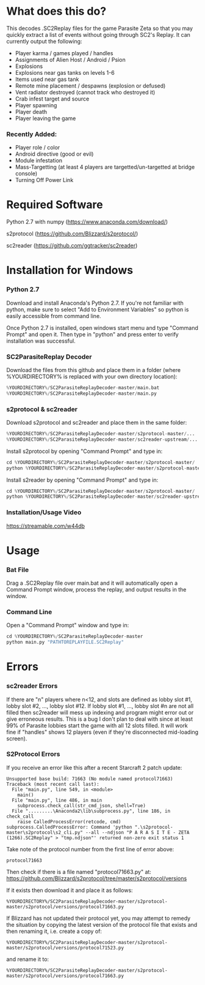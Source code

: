 # What does this do?
This decodes .SC2Replay files for the game Parasite Zeta so that you may quickly extract a list of events without going through SC2's Replay. It can currently output the following:
* Player karma / games played / handles
* Assignments of Alien Host / Android / Psion
* Explosions
* Explosions near gas tanks on levels 1-6
* Items used near gas tank
* Remote mine placement / despawns (explosion or defused)
* Vent radiator destroyed (cannot track who destroyed it)
* Crab infest target and source
* Player spawning
* Player death
* Player leaving the game

### Recently Added:
* Player role / color
* Android directive (good or evil)
* Module infestation
* Mass-Targetting (at least 4 players are targetted/un-targetted at bridge console)
* Turning Off Power Link




# Required Software
Python 2.7 with numpy (https://www.anaconda.com/download/)

s2protocol (https://github.com/Blizzard/s2protocol/)

sc2reader (https://github.com/ggtracker/sc2reader)


# Installation for Windows
### Python 2.7
Download and install Anaconda's Python 2.7. If you're not familiar with python, make sure to select "Add to Environment Variables" so python is easily accessible from command line.

Once Python 2.7 is installed, open windows start menu and type "Command Prompt" and open it. Then type in "python" and press enter to verify installation was successful.

### SC2ParasiteReplay Decoder
Download the files from this github and place them in a folder (where %YOURDIRECTORY% is replaced with your own directory location):
```python
%YOURDIRECTORY%/SC2ParasiteReplayDecoder-master/main.bat
%YOURDIRECTORY%/SC2ParasiteReplayDecoder-master/main.py
```
### s2protocol & sc2reader
Download s2protocol and sc2reader and place them in the same folder:
```python
%YOURDIRECTORY%/SC2ParasiteReplayDecoder-master/s2protocol-master/...
%YOURDIRECTORY%/SC2ParasiteReplayDecoder-master/sc2reader-upstream/...
```

Install s2protocol by opening "Command Prompt" and type in:
```python
cd %YOURDIRECTORY%/SC2ParasiteReplayDecoder-master/s2protocol-master/
python %YOURDIRECTORY%/SC2ParasiteReplayDecoder-master/s2protocol-master/setup.py install
```

Install s2reader by opening "Command Prompt" and type in:
```python
cd %YOURDIRECTORY%/SC2ParasiteReplayDecoder-master/s2protocol-master/
python %YOURDIRECTORY%/SC2ParasiteReplayDecoder-master/sc2reader-upstream/setup.py install
```
### Installation/Usage Video
https://streamable.com/w44db



# Usage
### Bat File
Drag a .SC2Replay file over main.bat and it will automatically open a Command Prompt window, process the replay, and output results in the window.

### Command Line
Open a "Command Prompt" window and type in:
```python
cd %YOURDIRECTORY%/SC2ParasiteReplayDecoder-master
python main.py "PATHTOREPLAYFILE.SC2Replay"
```

# Errors
### sc2reader Errors
If there are "n" players where n<12, and slots are defined as lobby slot #1, lobby slot #2, ..., lobby slot #12. If lobby slot #1, ..., lobby slot #n are not all filled then sc2reader will mess up indexing and program might error out or give erroneous results. This is a bug I don't plan to deal with since at least 99% of Parasite lobbies start the game with all 12 slots filled. It will work fine if "handles" shows 12 players (even if they're disconnected mid-loading screen).

### S2Protocol Errors
If you receive an error like this after a recent Starcraft 2 patch update:
```
Unsupported base build: 71663 (No module named protocol71663)
Traceback (most recent call last):
  File "main.py", line 549, in <module>
    main()
  File "main.py", line 486, in main
    subprocess.check_call(str_cmd_json, shell=True)
  File ".........\Anaconda2\lib\subprocess.py", line 186, in check_call
    raise CalledProcessError(retcode, cmd)
subprocess.CalledProcessError: Command 'python ".\s2protocol-master\s2protocol\s2_cli.py" --all --ndjson "P A R A S I T E - ZETA (1266).SC2Replay" > "tmp.ndjson"' returned non-zero exit status 1
```



Take note of the protocol number from the first line of error above:
```
protocol71663
```

Then check if there is a file named "protocol71663.py" at:
https://github.com/Blizzard/s2protocol/tree/master/s2protocol/versions

If it exists then download it and place it as follows:
```
%YOURDIRECTORY%/SC2ParasiteReplayDecoder-master/s2protocol-master/s2protocol/versions/protocol71663.py
```

If Blizzard has not updated their protocol yet, you may attempt to remedy the situation by copying the latest version of the protocol file that exists and then renaming it, i.e. create a copy of:
```
%YOURDIRECTORY%/SC2ParasiteReplayDecoder-master/s2protocol-master/s2protocol/versions/protocol71523.py
```
and rename it to:
```
%YOURDIRECTORY%/SC2ParasiteReplayDecoder-master/s2protocol-master/s2protocol/versions/protocol71663.py
```
